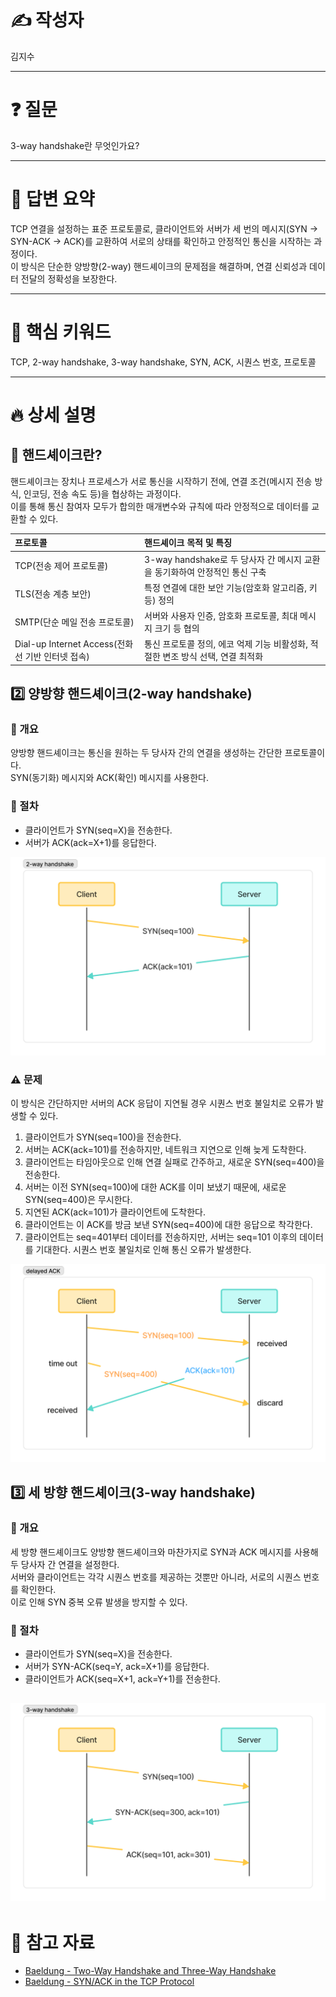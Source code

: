 # ✍️ 작성자
김지수

---

# ❓ 질문
3-way handshake란 무엇인가요?

---

# 💬 답변 요약
TCP 연결을 설정하는 표준 프로토콜로, 클라이언트와 서버가 세 번의 메시지(SYN → SYN-ACK → ACK)를 교환하여 서로의 상태를 확인하고 안정적인 통신을 시작하는 과정이다.   
이 방식은 단순한 양방향(2-way) 핸드셰이크의 문제점을 해결하며, 연결 신뢰성과 데이터 전달의 정확성을 보장한다.

---

# 🧠 핵심 키워드
TCP, 2-way handshake, 3-way handshake, SYN, ACK, 시퀀스 번호, 프로토콜

---

# 🔥 상세 설명

## 🤝 핸드셰이크란?
핸드셰이크는 장치나 프로세스가 서로 통신을 시작하기 전에, 연결 조건(메시지 전송 방식, 인코딩, 전송 속도 등)을 협상하는 과정이다.  
이를 통해 통신 참여자 모두가 합의한 매개변수와 규칙에 따라 안정적으로 데이터를 교환할 수 있다.  

| 프로토콜                                   | 핸드셰이크 목적 및 특징                                              |  
|:---------------------------------------|:-----------------------------------------------------------|  
| TCP(전송 제어 프로토콜)                        | 3-way handshake로 두 당사자 간 메시지 교환을 동기화하여 안정적인 통신 구축          |  
| TLS(전송 계층 보안)                          | 특정 연결에 대한 보안 기능(암호화 알고리즘, 키 등) 정의                          |  
| SMTP(단순 메일 전송 프로토콜)                    | 서버와 사용자 인증, 암호화 프로토콜, 최대 메시지 크기 등 협의                       |  
| Dial-up Internet Access(전화선 기반 인터넷 접속) | 통신 프로토콜 정의, 에코 억제 기능 비활성화, 적절한 변조 방식 선택, 연결 최적화            |

## 2️⃣ 양방향 핸드셰이크(2-way handshake)

### 🧩 개요
양방향 핸드셰이크는 통신을 원하는 두 당사자 간의 연결을 생성하는 간단한 프로토콜이다.  
SYN(동기화) 메시지와 ACK(확인) 메시지를 사용한다.

### 📝 절차
- 클라이언트가 SYN(seq=X)을 전송한다.
- 서버가 ACK(ack=X+1)를 응답한다.

![2-way handshake](images/2-wayHandshake.png)

### ⚠️ 문제
이 방식은 간단하지만 서버의 ACK 응답이 지연될 경우 시퀀스 번호 불일치로 오류가 발생할 수 있다.  

1. 클라이언트가 SYN(seq=100)을 전송한다.
2. 서버는 ACK(ack=101)를 전송하지만, 네트워크 지연으로 인해 늦게 도착한다.
3. 클라이언트는 타임아웃으로 인해 연결 실패로 간주하고, 새로운 SYN(seq=400)을 전송한다.
4. 서버는 이전 SYN(seq=100)에 대한 ACK를 이미 보냈기 때문에, 새로운 SYN(seq=400)은 무시한다.
5. 지연된 ACK(ack=101)가 클라이언트에 도착한다.
6. 클라이언트는 이 ACK를 방금 보낸 SYN(seq=400)에 대한 응답으로 착각한다.
7. 클라이언트는 seq=401부터 데이터를 전송하지만, 서버는 seq=101 이후의 데이터를 기대한다. 시퀀스 번호 불일치로 인해 통신 오류가 발생한다.

![delayed ack](images/DelayedACK.png)

## 3️⃣ 세 방향 핸드셰이크(3-way handshake)

### 🧩 개요
세 방향 핸드셰이크도 양방향 핸드셰이크와 마찬가지로 SYN과 ACK 메시지를 사용해 두 당사자 간 연결을 설정한다.  
서버와 클라이언트는 각각 시퀀스 번호를 제공하는 것뿐만 아니라, 서로의 시퀀스 번호를 확인한다.  
이로 인해 SYN 중복 오류 발생을 방지할 수 있다.  

### 📝 절차
- 클라이언트가 SYN(seq=X)을 전송한다.
- 서버가 SYN-ACK(seq=Y, ack=X+1)를 응답한다.
- 클라이언트가 ACK(seq=X+1, ack=Y+1)를 전송한다.

![3-way handshake](images/3-wayHandshake.png)
---

# 🔗 참고 자료
- [Baeldung - Two-Way Handshake and Three-Way Handshake](https://www.baeldung.com/cs/handshakes)
- [Baeldung - SYN/ACK in the TCP Protocol](https://www.baeldung.com/cs/tcp-protocol-syn-ack)